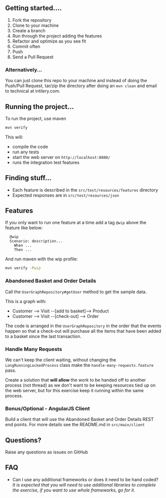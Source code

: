 ## Getting started....

1. Fork the repository
1. Clone to your machine
1. Create a branch
1. Run through the project adding the features
1. Refactor and optimize as you see fit
1. Commit often
1. Push
1. Send a Pull Request

### Alternatively...

You can just clone this repo to your machine and instead of doing the Push/Pull Request,
tar/zip the directory after doing an `mvn clean` and email to technical at intilery.com.

## Running the project...

To run the project, use maven

```sh
mvn verify
```

This will:
* compile the code
* run any tests
* start the web server on `http://localhost:8080/`
* runs the integration test features

## Finding stuff...

* Each feature is described in the `src/test/resources/features` directory
* Expected responses are in `src/test/resources/json`


## Features

If you only want to run one feature at a time add a tag `@wip` above the feature like below:
```cucumber
  @wip
  Scenario: description...
    When ...
    Then ...
```

And run maven with the wip profile:
```sh
mvn verify -Pwip
```

### Abandoned Basket and Order Details

Call the `UserGraphRepository#getUser` method to get the sample data.

This is a graph with:
* Customer --> Visit --[add to basket]--> Product
* Customer --> Visit --[check-out] --> Order

The code is arranged in the `UserGraphRepository` in the order that the events happen so that
a check-out will purchase all the items that have been added to a basket since the last transaction.


### Handle Many Requests

We can't keep the client waiting, without changing the `LongRunningLockedProcess` class
make the `handle-many-requests.feature` pass.

Create a solution that **will allow** the work to be handed off to another process (not thread)
as we don't want to be keeping resources tied up on the web server, but for this exercise keep it
running within the same process.

### Bonus/Optional - AngularJS Client

Build a client that will use the Abandoned Basket and Order Details REST end points. For more details
see the README.md in `src/main/client`

## Questions?

Raise any questions as issues on GitHub

## FAQ

* Can I use any additional frameworks or does it need to be hand coded? _It is expected that you will need to use
additional libraries to complete the exercise, if you want to use whole frameworks, go for it._






